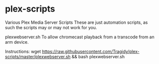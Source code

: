 # plex-scripts
Various Plex Media Server Scripts
These are just automation scripts, as such the scripts may or may not work for you.


plexwebserver.sh
To allow chromecast playback from a transcode from an arm device.

Instructions:
wget https://raw.githubusercontent.com/Tragidy/plex-scripts/master/plexwebserver.sh  && bash plexwebserver.sh

